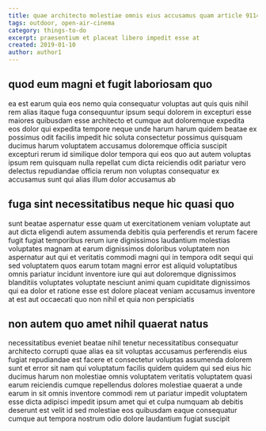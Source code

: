 ```yaml
---
title: quae architecto molestiae omnis eius accusamus quam article 9114
tags: outdoor, open-air-cinema
category: things-to-do
excerpt: praesentium et placeat libero impedit esse at
created: 2019-01-10
author: author1
---
```


## quod eum magni et fugit laboriosam quo

ea est earum quia eos nemo quia consequatur voluptas aut quis quis nihil rem alias itaque fuga consequuntur ipsum sequi dolorem in excepturi esse maiores quibusdam esse architecto et cumque aut doloremque expedita eos dolor qui expedita tempore neque unde harum harum quidem beatae ex possimus odit facilis impedit hic soluta consectetur possimus quisquam ducimus harum voluptatem accusamus doloremque officia suscipit excepturi rerum id similique dolor tempora qui eos quo aut autem voluptas ipsum rem quisquam nulla repellat cum dicta reiciendis odit pariatur vero delectus repudiandae officia rerum non voluptas consequatur ex accusamus sunt qui alias illum dolor accusamus ab

## fuga sint necessitatibus neque hic quasi quo

sunt beatae aspernatur esse quam ut exercitationem veniam voluptate aut aut dicta eligendi autem assumenda debitis quia perferendis et rerum facere fugit fugiat temporibus rerum iure dignissimos laudantium molestias voluptates magnam at earum dignissimos doloribus voluptatem non aspernatur aut qui et veritatis commodi magni qui in tempora odit sequi qui sed voluptatem quos earum totam magni error est aliquid voluptatibus omnis pariatur incidunt inventore iure qui aut doloremque dignissimos blanditiis voluptates voluptate nesciunt animi quam cupiditate dignissimos qui ea dolor et ratione esse est dolore placeat veniam accusamus inventore at est aut occaecati quo non nihil et quia non perspiciatis

## non autem quo amet nihil quaerat natus

necessitatibus eveniet beatae nihil tenetur necessitatibus consequatur architecto corrupti quae alias ea sit voluptas accusamus perferendis eius fugiat repudiandae est facere et consectetur voluptas assumenda dolorem sunt et error sit nam qui voluptatum facilis quidem quidem qui sed eius hic ducimus harum non molestiae omnis voluptatem veritatis voluptatem quasi earum reiciendis cumque repellendus dolores molestiae quaerat a unde earum in sit omnis inventore commodi rem ut pariatur impedit voluptatem esse dicta adipisci impedit ipsum amet qui et culpa numquam ab debitis deserunt est velit id sed molestiae eos quibusdam eaque consequatur cumque aut tempora nostrum odio dolore laudantium fugiat suscipit
